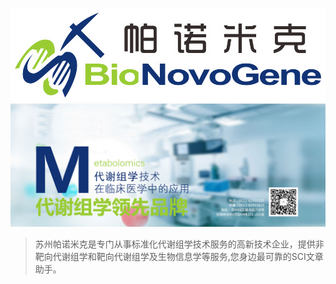 ![](bionovogene.png)
![](Metabolomics.jpg)

> 苏州帕诺米克是专门从事标准化代谢组学技术服务的高新技术企业，提供非靶向代谢组学和靶向代谢组学及生物信息学等服务,您身边最可靠的SCI文章助手。